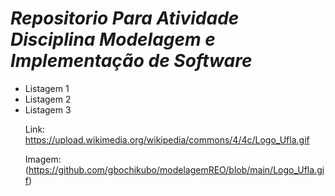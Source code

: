 # *Repositorio Para Atividade Disciplina Modelagem e Implementação de Software*

<ul><li>Listagem 1</li><li>Listagem 2</li><li>Listagem 3</li>


Link: https://upload.wikimedia.org/wikipedia/commons/4/4c/Logo_Ufla.gif


Imagem: (https://github.com/gbochikubo/modelagemREO/blob/main/Logo_Ufla.gif)
